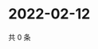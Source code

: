 # 2022-02-12

共 0 条

<!-- BEGIN WEIBO -->
<!-- 最后更新时间 Sat Feb 12 2022 20:20:54 GMT+0800 (China Standard Time) -->

<!-- END WEIBO -->
